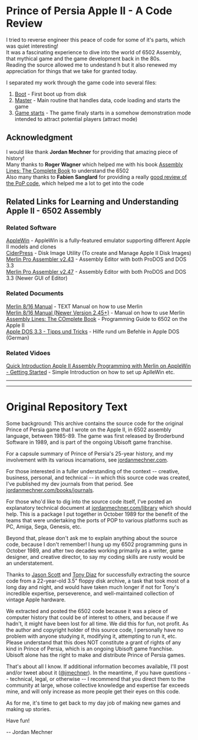 # Prince of Persia Apple II - A Code Review

I tried to reverse engineer this peace of code for some of it's parts, which was quiet interesting!  
It was a fascinating experience to dive into the world of 6502 Assembly, that mythical game and the game development back in the 80s.  
Reading the source allowed me to undestand h  but it also renewed my appreciation for things that we take for granted today.

I separated my work through the game code into several files:
1. [Boot](https://github.com/magraina/Prince-of-Persia-Apple-II/blob/master/01-ReverseEngineering-BOOT.md) - First boot up from disk
2. [Master](https://github.com/magraina/Prince-of-Persia-Apple-II/blob/master/02-ReverseEngineering-MASTER.md) - Main routine that handles data, code loading and starts the game
3. [Game starts](https://github.com/magraina/Prince-of-Persia-Apple-II/blob/master/03-ReverseEngineering-GAME-STARTS.md) - The game finaly starts in a somehow demonstration mode intended to attract potential players (attract mode)


## Acknowledgment
I would like thank **Jordan Mechner** for providing that amazing piece of history!  
Many thanks to **Roger Wagner** which helped me with his book [Assembly Lines: The Complete Book](https://archive.org/details/AssemblyLinesCompleteWagner) to understand the 6502  
Also many thanks to **Fabien Sanglard** for providing a really [good review of the PoP code](https://fabiensanglard.net/prince_of_persia/index.php), which helped me a lot to get into the code  

## Related Links for Learning and Understanding Apple II - 6502 Assembly

### Related Software
[AppleWin](https://github.com/AppleWin/AppleWin) - AppleWin is a fully-featured emulator supporting different Apple II models and clones  
[CiderPress](https://a2ciderpress.com/) - Disk Image Utility (To create and Manage Apple II Disk Images)  
[Merlin Pro Assembler v2.43](https://macgui.com/downloads/?file_id=8140) - Assembly Editor with both ProDOS and DOS 3.3  
[Merlin Pro Assembler v2.47](https://macgui.com/downloads/?file_id=8143) - Assembly Editor with both ProDOS and DOS 3.3 (Newer GUI of Editor)  

### Related Documents
[Merlin 8/16 Manual](https://gswv.apple2.org.za/a2zine/Docs/MerlinManual.txt) - TEXT Manual on how to use Merlin  
[Merlin 8/16 Manual (Newer Version 2.45+)](http://www.apple-iigs.info/doc/fichiers/merlin816.pdf) - Manual on how to use Merlin  
[Assembly Lines: The COmplete Book](https://archive.org/details/AssemblyLinesCompleteWagner) - Programming Guide to 6502 on the Apple II  
[Apple DOS 3.3 - Tipps und Tricks](https://ia904602.us.archive.org/31/items/apple-dos-33-tips-tricks/AppleDOS33_Tips&Tricks.pdf) - Hilfe rund um Befehle in Apple DOS (German)  

### Related Vidoes
[Quick Introduction Apple II Assembly Programming with Merlin on AppleWin - Getting Started](https://www.youtube.com/watch?v=GG6tfYyzzbM) - Simple Introduction on how to set up AplleWin etc.  


---
---
# Original Repository Text

Some background: This archive contains the source code for the original Prince of Persia game that I wrote on the Apple II, in 6502 assembly language, between 1985-89. The game was first released by Broderbund Software in 1989, and is part of the ongoing Ubisoft game franchise.

For a capsule summary of Prince of Persia's 25-year history, and my involvement with its various incarnations, see [jordanmechner.com](https://jordanmechner.com/).

For those interested in a fuller understanding of the context -- creative, business, personal, and technical -- in which this source code was created, I've published my dev journals from that period. See [jordanmechner.com/books/journals](https://jordanmechner.com/books/journals).

For those who'd like to dig into the source code itself, I've posted an explanatory technical document at [jordanmechner.com/library](https://jordanmechner.com/library) which should help. This is a package I put together in October 1989 for the benefit of the teams that were undertaking the ports of POP to various platforms such as PC, Amiga, Sega, Genesis, etc.

Beyond that, please don't ask me to explain anything about the source code, because I don't remember! I hung up my 6502 programming guns in October 1989, and after two decades working primarily as a writer, game designer, and creative director, to say my coding skills are rusty would be an understatement.

Thanks to [Jason Scott](http://www.textfiles.com) and [Tony Diaz](http://www.apple2.org) for successfully extracting the source code from a 22-year-old 3.5" floppy disk archive, a task that took most of a long day and night, and would have taken much longer if not for Tony's incredible expertise, perseverence, and well-maintained collection of vintage Apple hardware.

We extracted and posted the 6502 code because it was a piece of computer history that could be of interest to others, and because if we hadn't, it might have been lost for all time. We did this for fun, not profit. As the author and copyright holder of this source code, I personally have no problem with anyone studying it, modifying it, attempting to run it, etc. Please understand that this does NOT constitute a grant of rights of any kind in Prince of Persia, which is an ongoing Ubisoft game franchise. Ubisoft alone has the right to make and distribute Prince of Persia games.

That's about all I know. If additional information becomes available, I'll post and/or tweet about it ([@jmechner](https://twitter.com/jmechner)). In the meantime, if you have questions -- technical, legal, or otherwise -- I recommend that you direct them to the community at large, whose collective knowledge and expertise far exceeds mine, and will only increase as more people get their eyes on this code.

As for me, it's time to get back to my day job of making new games and making up stories.

Have fun!

-- Jordan Mechner
